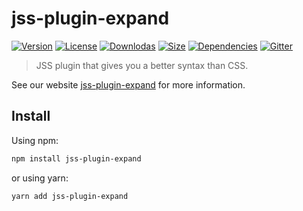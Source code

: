 # jss-plugin-expand

[![Version](https://img.shields.io/npm/v/jss-plugin-expand.svg?style=flat)](https://npmjs.org/package/jss-plugin-expand)
[![License](https://img.shields.io/npm/l/jss-plugin-expand.svg?style=flat)](https://github.com/cssinjs/jss/blob/master/LICENSE)
[![Downlodas](https://img.shields.io/npm/dm/jss-plugin-expand.svg?style=flat)](https://npmjs.org/package/jss-plugin-expand)
[![Size](https://img.shields.io/bundlephobia/minzip/jss-plugin-expand.svg?style=flat)](https://npmjs.org/package/jss-plugin-expand)
[![Dependencies](https://img.shields.io/david/cssinjs/jss.svg?path=packages%2Fjss-plugin-expand&style=flat)](https://npmjs.org/package/jss-plugin-expand)
[![Gitter](https://badges.gitter.im/JoinChat.svg)](https://gitter.im/cssinjs/lobby)

> JSS plugin that gives you a better syntax than CSS.

See our website [jss-plugin-expand](https://cssinjs.org/jss-plugin-expand?v=v10.0.0-alpha.19) for more information.

## Install

Using npm:

```sh
npm install jss-plugin-expand
```

or using yarn:

```sh
yarn add jss-plugin-expand
```
